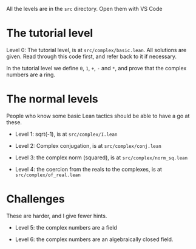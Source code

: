 All the levels are in the `src` directory. Open them with VS Code

# The tutorial level

Level 0: The tutorial level, is at `src/complex/basic.lean`. All solutions are given. Read through this code first, and refer back to it if necessary. 

In the tutorial level we define `0`, `1`, `+`, `-` and `*`, and prove that the complex numbers are a ring.

# The normal levels

People who know some basic Lean tactics should be able to have a go at these.

* Level 1: sqrt(-1), is at `src/complex/I.lean`

* Level 2: Complex conjugation, is at `src/complex/conj.lean`

* Level 3: the complex norm (squared), is at `src/complex/norm_sq.lean`

* Level 4: the coercion from the reals to the complexes, is at `src/complex/of_real.lean`

# Challenges

These are harder, and I give fewer hints.

* Level 5: the complex numbers are a field

* Level 6: the complex numbers are an algebraically closed field.
